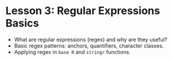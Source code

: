 # Lesson 3: Regular Expressions Basics

* What are regular expressions (regex) and why are they useful?
* Basic regex patterns: anchors, quantifiers, character classes.
* Applying regex in `base R` and `stringr` functions.
